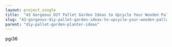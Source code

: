 ```yaml
---
layout: project_single
title:  "43 Gorgeous DIY Pallet Garden Ideas to Upcycle Your Wooden Pallets"
slug: "43-gorgeous-diy-pallet-garden-ideas-to-upcycle-your-wooden-pallets"
parent: "diy-pallet-garden-planter-ideas"
---
```

pgi36